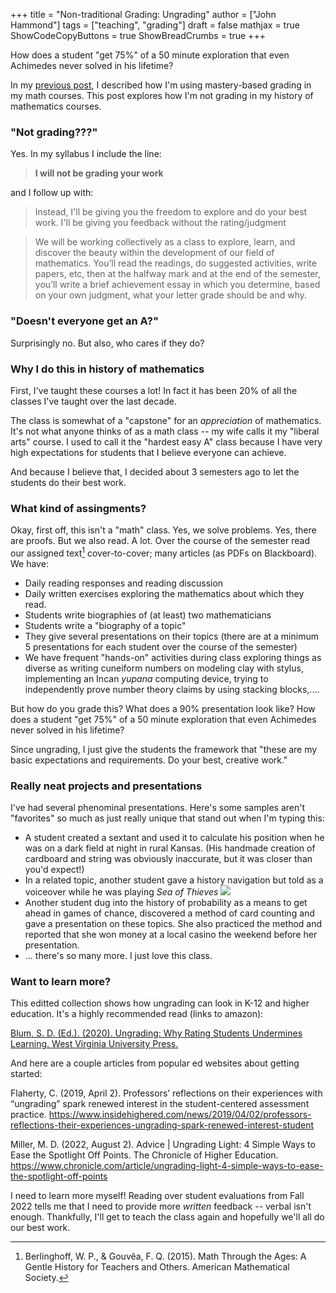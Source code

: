 +++
title = "Non-traditional Grading: Ungrading"
author = ["John Hammond"]
tags = ["teaching", "grading"]
draft = false
mathjax = true
ShowCodeCopyButtons = true
ShowBreadCrumbs = true
+++

How does a student "get 75%" of a 50 minute exploration that even Achimedes never solved in his lifetime? 
<!--more-->

In my [previous post](./non_traditional_grading1), I described how I'm using mastery-based grading in my math courses. This post explores how I'm not grading in my history of mathematics courses.

### "Not grading???"

Yes. In my syllabus I include the line: 

> **I will not be grading your work**

and I follow up with:

> Instead, I'll be giving you the freedom to explore and do your best work. I'll be giving you feedback without the rating/judgment

> We will be working collectively as a class to explore, learn, and discover the beauty within the development of our field of mathematics. You’ll read the readings, do suggested activities, write papers, etc, then at the halfway mark and at the end of the semester, you’ll write a brief achievement essay in which you determine, based on your own judgment, what your letter grade should be and why.

### "Doesn't everyone get an A?"

Surprisingly no.  But also, who cares if they do? 


### Why I do this in history of mathematics

First, I've taught these courses a lot! In fact it has been 20% of all the classes I've taught over the last decade.  

The class is somewhat of a "capstone" for an *appreciation* of mathematics. It's not what anyone thinks of as a math class -- my wife calls it my "liberal arts" course. I used to call it the "hardest easy A" class because I have very high expectations for students that I believe everyone can achieve.

And because I believe that, I decided about 3 semesters ago to let the students do their best work.

### What kind of assingments? 

Okay, first off, this isn't a "math" class. Yes, we solve problems. Yes, there are proofs. But we also read. A lot. Over the course of the semester read our assigned text[^1] cover-to-cover; many articles (as PDFs on Blackboard).  We have:
- Daily reading responses and reading discussion
- Daily written exercises exploring the mathematics about which they read.
- Students write biographies of (at least) two mathematicians
- Students write a "biography of a topic"
- They give several presentations on their topics (there are at a minimum 5 presentations for each student over the course of the semester)
- We have frequent "hands-on" activities during class exploring things as diverse as writing cuneiform numbers on modeling clay with stylus, implementing an Incan *yupana* computing device, trying to independently prove number theory claims by using stacking blocks,....

[^1]: Berlinghoff, W. P., & Gouvêa, F. Q. (2015). Math Through the Ages: A Gentle History for Teachers and Others. American Mathematical Society.


But how do you grade this?  What does a 90% presentation look like?  How does a student "get 75%" of a 50 minute exploration that even Achimedes never solved in his lifetime? 


Since ungrading, I just give the students the framework that "these are my basic expectations and requirements. Do your best, creative work."

### Really neat projects and presentations

I've had several phenominal presentations. Here's some samples aren't "favorites" so much as just really unique that stand out when I'm typing this:
- A student created a sextant and used it to calculate his position when he was on a dark field at night in rural Kansas.  (His handmade creation of cardboard and string was obviously inaccurate, but it was closer than you'd expect!)
- In a related topic, another student gave a history navigation but told as a voiceover while he was playing *Sea of Thieves*
   ![](/grading-post/ColtonMTAproject.png)
- Another student dug into the history of probability as a means to get ahead in games of chance, discovered a method of card counting and gave a presentation on these topics.  She also practiced the method and reported that she won money at a local casino the weekend before her presentation. 
- ... there's so many more. I just love this class.

### Want to learn more?

This editted collection shows how ungrading can look in K-12 and higher education. It's a highly recommended read (links to amazon):

[Blum, S. D. (Ed.). (2020). Ungrading: Why Rating Students Undermines Learning. West Virginia University Press.](https://www.amazon.com/Ungrading-Students-Undermines-Learning-Education/dp/1949199827)


And here are a couple articles from popular ed websites about getting started:

Flaherty, C. (2019, April 2). Professors’ reflections on their experiences with “ungrading” spark renewed interest in the student-centered assessment practice. https://www.insidehighered.com/news/2019/04/02/professors-reflections-their-experiences-ungrading-spark-renewed-interest-student

Miller, M. D. (2022, August 2). Advice | Ungrading Light: 4 Simple Ways to Ease the Spotlight Off Points. The Chronicle of Higher Education. https://www.chronicle.com/article/ungrading-light-4-simple-ways-to-ease-the-spotlight-off-points



I need to learn more myself! Reading over student evaluations from Fall 2022 tells me that I need to provide more *written* feedback -- verbal isn't enough.  Thankfully, I'll get to teach the class again and hopefully we'll all do our best work.


<!-- for a future post 
### What do I need to do differently going forward?

Looking over my Fall 2022 student evaluations, the number one comment is that they wanted more *written* feedback. That's definitely fair. Although I gave lots of verbal conversations with them after presentations or submitted papers, I tended to speak it not to write it.  This suggests to me that "ungrading" next time will still need written comments. 

//-->